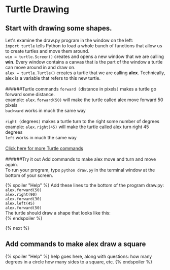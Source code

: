 # Turtle Drawing
## Start with drawing some shapes. 

Let's examine the draw.py program in the window on the left:<br>
`import turtle` tells Python to load a whole bunch of functions that allow us to create turtles and move them around. <br>
`win = turtle.Screen()` creates and opens a new window that we are calling **win**. Every window contains a canvas that is the part of the window a turtle can move around in and draw on.<br>
`alex = turtle.Turtle()` creates a turtle that we are calling **alex**. Technically, alex is a variable that refers to this new turtle.<br>
<br>
######Turtle commands
`forward (`distance in pixels`)` makes a turtle go forward some distance. <br>
example: `alex.forward(50)` will make the turtle called alex move forward 50 pixels<br>
`backward` works in much the same way<br>
<br>
`right (`degrees`)` makes a turtle turn to the right some number of degrees<br>
example: `alex.right(45)` will make the turtle called alex turn right 45 degrees<br>
`left` works in much the same way<br>
<br>
[Click here for more Turtle commands](https://lab.cs50.io/martybillingsley/tinkRworks/master/turtleDraw/turtleReference.pdf) <br>
<br>
######Try it out
Add commands to make alex move and turn and move again.<br>
To run your program, type `python draw.py` in the terminal window at the bottom of your screen.<br>


{% spoiler "Help" %}
Add these lines to the bottom of the program draw.py:<br>
`alex.forward(50)`<br>
`alex.right(90)`<br>
`alex.forward(30)`<br>
`alex.left(45)`<br>
`alex.forward(50)`<br>
The turtle should draw a shape that looks like this:<br>
{% endspoiler %}



{% next  %}

## Add commands to make alex draw a square
{% spoiler "Help" %}
help goes here, along with questions:
how many degrees in a circle
how many sides to a square, etc.
{% endspoiler %}

